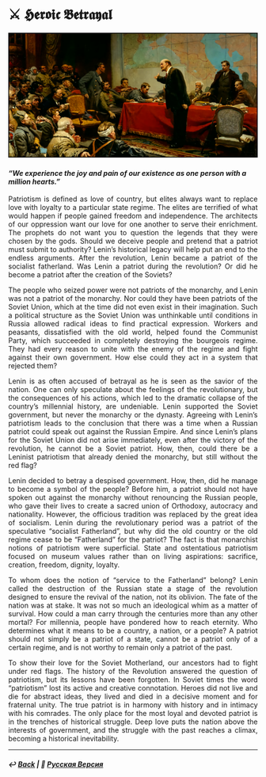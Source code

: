 # ⚔️ 𝕳𝖊𝖗𝖔𝖎𝖈 𝕭𝖊𝖙𝖗𝖆𝖞𝖆𝖑

![Heoric Betrayal](image.png)

#### <i>“We experience the joy and pain of our existence as one person with a million hearts.”</i>

<p align="justify">Patriotism is defined as love of country, but elites always want to replace love with loyalty to a particular state regime. The elites are terrified of what would happen if people gained freedom and independence. The architects of our oppression want our love for one another to serve their enrichment. The prophets do not want you to question the legends that they were chosen by the gods. Should we deceive people and pretend that a patriot must submit to authority? Lenin’s historical legacy will help put an end to the endless arguments. After the revolution, Lenin became a patriot of the socialist fatherland. Was Lenin a patriot during the revolution? Or did he become a patriot after the creation of the Soviets?</p>

<p align="justify">The people who seized power were not patriots of the monarchy, and Lenin was not a patriot of the monarchy. Nor could they have been patriots of the Soviet Union, which at the time did not even exist in their imagination. Such a political structure as the Soviet Union was unthinkable until conditions in Russia allowed radical ideas to find practical expression. Workers and peasants, dissatisfied with the old world, helped found the Communist Party, which succeeded in completely destroying the bourgeois regime. They had every reason to unite with the enemy of the regime and fight against their own government. How else could they act in a system that rejected them?</p>

<p align="justify">Lenin is as often accused of betrayal as he is seen as the savior of the nation. One can only speculate about the feelings of the revolutionary, but the consequences of his actions, which led to the dramatic collapse of the country’s millennial history, are undeniable. Lenin supported the Soviet government, but never the monarchy or the dynasty. Agreeing with Lenin’s patriotism leads to the conclusion that there was a time when a Russian patriot could speak out against the Russian Empire. And since Lenin’s plans for the Soviet Union did not arise immediately, even after the victory of the revolution, he cannot be a Soviet patriot. How, then, could there be a Leninist patriotism that already denied the monarchy, but still without the red flag?</p>

<p align="justify">Lenin decided to betray a despised government. How, then, did he manage to become a symbol of the people? Before him, a patriot should not have spoken out against the monarchy without renouncing the Russian people, who gave their lives to create a sacred union of Orthodoxy, autocracy and nationality. However, the officious tradition was replaced by the great idea of socialism. Lenin during the revolutionary period was a patriot of the speculative “socialist Fatherland”, but why did the old country or the old regime cease to be “Fatherland” for the patriot? The fact is that monarchist notions of patriotism were superficial. State and ostentatious patriotism focused on museum values rather than on living aspirations: sacrifice, creation, freedom, dignity, loyalty.</p>

<p align="justify">To whom does the notion of “service to the Fatherland” belong? Lenin called the destruction of the Russian state a stage of the revolution designed to ensure the revival of the nation, not its oblivion. The fate of the nation was at stake. It was not so much an ideological whim as a matter of survival. How could a man carry through the centuries more than any other mortal? For millennia, people have pondered how to reach eternity. Who determines what it means to be a country, a nation, or a people? A patriot should not simply be a patriot of a state, cannot be a patriot only of a certain regime, and is not worthy to remain only a patriot of the past.</p>

<p align="justify">To show their love for the Soviet Motherland, our ancestors had to fight under red flags. The history of the Revolution answered the question of patriotism, but its lessons have been forgotten. In Soviet times the word “patriotism” lost its active and creative connotation. Heroes did not live and die for abstract ideas, they lived and died in a decisive moment and for fraternal unity. The true patriot is in harmony with history and in intimacy with his comrades. The only place for the most loyal and devoted patriot is in the trenches of historical struggle. Deep love puts the nation above the interests of government, and the struggle with the past reaches a climax, becoming a historical inevitability.</p>

***

##### ↩️ [Back](https://rozephyros.github.io/index-2.html) | 🌻 [Русская Версия](russian.md)
